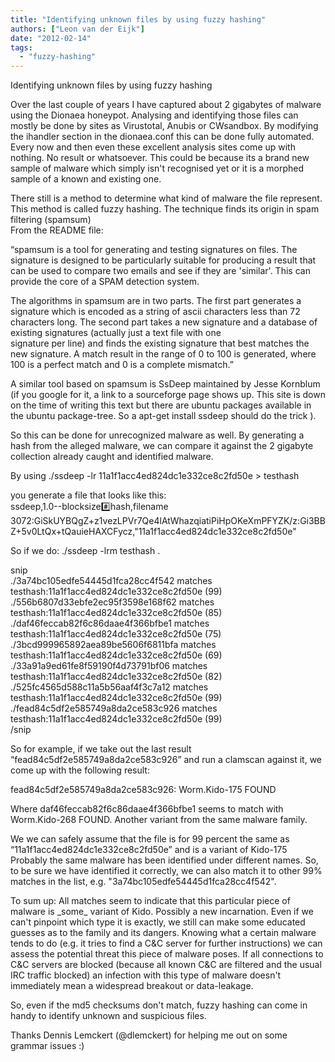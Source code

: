 ```yaml
---
title: "Identifying unknown files by using fuzzy hashing"
authors: ["Leon van der Eijk"]
date: "2012-02-14"
tags: 
  - "fuzzy-hashing"
---
```


Identifying unknown files by using fuzzy hashing  
  
Over the last couple of years I have captured about 2 gigabytes of malware using the Dionaea honeypot. Analysing and identifying those files can mostly be done by sites as Virustotal, Anubis or CWsandbox. By modifying the ihandler section in the dionaea.conf this can be done fully automated.  
Every now and then even these excellent analysis sites come up with nothing. No result or whatsoever. This could be because its a brand new sample of malware which simply isn't recognised yet or it is a morphed sample of a known and existing one.  
  
There still is a method to determine what kind of malware the file represent. This method is called fuzzy hashing. The technique finds its origin in spam filtering (spamsum)  
From the README file:  
  
“spamsum is a tool for generating and testing signatures on files. The signature is designed to be particularly suitable for producing a result that can be used to compare two emails and see if they are 'similar'. This can provide the core of a SPAM detection system.  
  
The algorithms in spamsum are in two parts. The first part generates a signature which is encoded as a string of ascii characters less than 72 characters long. The second part takes a new signature and a database of existing signatures (actually just a text file with one  
signature per line) and finds the existing signature that best matches the new signature. A match result in the range of 0 to 100 is generated, where 100 is a perfect match and 0 is a complete mismatch.”  
  
A similar tool based on spamsum is SsDeep maintained by Jesse Kornblum (if you google for it, a link to a sourceforge page shows up. This site is down on the time of writing this text but there are ubuntu packages available in the ubuntu package-tree. So a apt-get install ssdeep should do the trick ).  
  
So this can be done for unrecognized malware as well. By generating a hash from the alleged malware, we can compare it against the 2 gigabyte collection already caught and identified malware.  
  
By using ./ssdeep -lr 11a1f1acc4ed824dc1e332ce8c2fd50e > testhash  
  
you generate a file that looks like this:  
ssdeep,1.0--blocksize:hash:hash,filename  
3072:GiSkUYBQgZ+z1vezLPVr7Qe4lAtWhazqiatiPiHpOKeXmPFYZK/z:Gi3BBZ+5v0LtQx+tQauieHAXCFycz,"11a1f1acc4ed824dc1e332ce8c2fd50e"  
  
So if we do: ./ssdeep -lrm testhash .  
  
snip  
./3a74bc105edfe54445d1fca28cc4f542 matches testhash:11a1f1acc4ed824dc1e332ce8c2fd50e (99)  
./556b6807d33ebfe2ec95f3598e168f62 matches testhash:11a1f1acc4ed824dc1e332ce8c2fd50e (85)  
./daf46feccab82f6c86daae4f366bfbe1 matches testhash:11a1f1acc4ed824dc1e332ce8c2fd50e (75)  
./3bcd999965892aea89be5606f6811bfa matches testhash:11a1f1acc4ed824dc1e332ce8c2fd50e (69)  
./33a91a9ed61fe8f59190f4d73791bf06 matches testhash:11a1f1acc4ed824dc1e332ce8c2fd50e (82)  
./525fc4565d588c11a5b56aaf4f3c7a12 matches testhash:11a1f1acc4ed824dc1e332ce8c2fd50e (99)  
./fead84c5df2e585749a8da2ce583c926 matches testhash:11a1f1acc4ed824dc1e332ce8c2fd50e (99)  
/snip  
  
So for example, if we take out the last result “fead84c5df2e585749a8da2ce583c926” and run a clamscan against it, we come up with the following result:  
  
fead84c5df2e585749a8da2ce583c926: Worm.Kido-175 FOUND  
  
Where daf46feccab82f6c86daae4f366bfbe1 seems to match with Worm.Kido-268 FOUND. Another variant from the same malware family.  
  
We we can safely assume that the file is for 99 percent the same as “11a1f1acc4ed824dc1e332ce8c2fd50e” and is a variant of Kido-175  
Probably the same malware has been identified under different names. So, to be sure we have identified it correctly, we can also match it to other 99% matches in the list, e.g. "3a74bc105edfe54445d1fca28cc4f542".  
  
To sum up: All matches seem to indicate that this particular piece of malware is \_some\_ variant of Kido. Possibly a new incarnation. Even if we can't pinpoint which type it is exactly, we still can make some educated guesses as to the family and its dangers. Knowing what a certain malware tends to do (e.g. it tries to find a C&C server for further instructions) we can assess the potential threat this piece of malware poses. If all connections to C&C servers are blocked (because all known C&C are filtered and the usual IRC traffic blocked) an infection with this type of malware doesn't immediately mean a widespread breakout or data-leakage.  
  
So, even if the md5 checksums don't match, fuzzy hashing can come in handy to identify unknown and suspicious files.  
  
Thanks Dennis Lemckert (@dlemckert) for helping me out on some grammar issues :)
